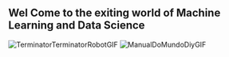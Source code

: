 ## Wel Come to the exiting world of Machine Learning and Data Science 
![TerminatorTerminatorRobotGIF](https://github.com/user-attachments/assets/5398ba2f-508d-4822-b411-7db7cb9ea704)
![ManualDoMundoDiyGIF](https://github.com/user-attachments/assets/2e79ac31-4698-4dde-9bed-6290581563b6)

